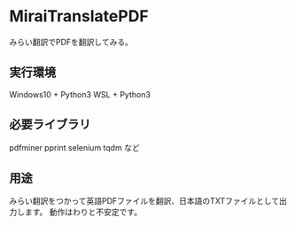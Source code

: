 # MiraiTranslatePDF
みらい翻訳でPDFを翻訳してみる。

## 実行環境
Windows10 + Python3
WSL + Python3

## 必要ライブラリ
pdfminer
pprint
selenium
tqdm
など

## 用途
みらい翻訳をつかって英語PDFファイルを翻訳、日本語のTXTファイルとして出力します。
動作はわりと不安定です。
